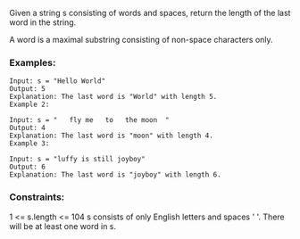 Given a string s consisting of words and spaces, return the length of the last word in the string.

A word is a maximal 
substring
 consisting of non-space characters only.

 

### Examples:

```
Input: s = "Hello World"
Output: 5
Explanation: The last word is "World" with length 5.
Example 2:
```

```
Input: s = "   fly me   to   the moon  "
Output: 4
Explanation: The last word is "moon" with length 4.
Example 3:
```

```
Input: s = "luffy is still joyboy"
Output: 6
Explanation: The last word is "joyboy" with length 6.
```


### Constraints:

1 <= s.length <= 104
s consists of only English letters and spaces ' '.
There will be at least one word in s.